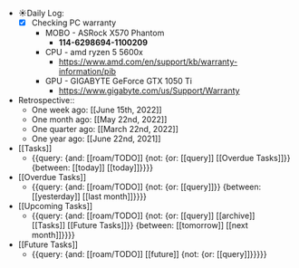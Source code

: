 - ☀️Daily Log:
    - [x] Checking PC warranty
        - MOBO - ASRock X570 Phantom
            - **114-6298694-1100209**
        - CPU - amd ryzen 5 5600x
            - https://www.amd.com/en/support/kb/warranty-information/pib
        - GPU - GIGABYTE GeForce GTX 1050 Ti
            - https://www.gigabyte.com/us/Support/Warranty
- Retrospective::
    - One week ago: [[June 15th, 2022]]
    - One month ago: [[May 22nd, 2022]]
    - One quarter ago: [[March 22nd, 2022]]
    - One year ago: [[June 22nd, 2021]]
- [[Tasks]]
    - {{query: {and: [[roam/TODO]] {not: {or: [[query]] [[Overdue Tasks]]}} {between: [[today]] [[today]]}}}}
- [[Overdue Tasks]]
    - {{query: {and: [[roam/TODO]] {not: {or: [[query]]}} {between: [[yesterday]] [[last month]]}}}}
- [[Upcoming Tasks]]
    - {{query: {and: [[roam/TODO]] {not: {or: [[query]] [[archive]] [[Tasks]] [[Future Tasks]]}} {between: [[tomorrow]] [[next month]]}}}}
- [[Future Tasks]]
    - {{query: {and: [[roam/TODO]] [[future]] {not: {or: [[query]]}}}}}
